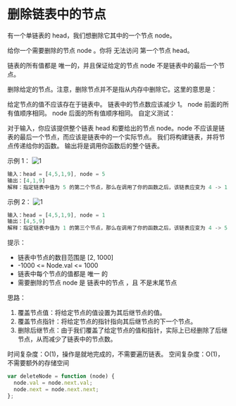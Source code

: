 # 删除链表中的节点

有一个单链表的 head，我们想删除它其中的一个节点 node。

给你一个需要删除的节点 node 。你将 无法访问 第一个节点 head。

链表的所有值都是 唯一的，并且保证给定的节点 node 不是链表中的最后一个节点。

删除给定的节点。注意，删除节点并不是指从内存中删除它。这里的意思是：

给定节点的值不应该存在于链表中。
链表中的节点数应该减少 1。
node 前面的所有值顺序相同。
node 后面的所有值顺序相同。
自定义测试：

对于输入，你应该提供整个链表 head 和要给出的节点 node。node 不应该是链表的最后一个节点，而应该是链表中的一个实际节点。
我们将构建链表，并将节点传递给你的函数。
输出将是调用你函数后的整个链表。

示例 1：
![1](https://assets.leetcode.com/uploads/2020/09/01/node1.jpg)

```javascript
输入：head = [4,5,1,9], node = 5
输出：[4,1,9]
解释：指定链表中值为 5 的第二个节点，那么在调用了你的函数之后，该链表应变为 4 -> 1 -> 9
```

示例 2：
![1](https://assets.leetcode.com/uploads/2020/09/01/node2.jpg)

```javascript
输入：head = [4,5,1,9], node = 1
输出：[4,5,9]
解释：指定链表中值为 1 的第三个节点，那么在调用了你的函数之后，该链表应变为 4 -> 5 -> 9
```

提示：

- 链表中节点的数目范围是 [2, 1000]
- -1000 <= Node.val <= 1000
- 链表中每个节点的值都是 唯一 的
- 需要删除的节点 node 是 链表中的节点 ，且 不是末尾节点

思路：
1. 覆盖节点值：将给定节点的值设置为其后继节点的值。
2. 覆盖节点指针：将给定节点的指针指向其后继节点的下一个节点。
3. 删除后继节点：由于我们覆盖了给定节点的值和指针，实际上已经删除了后继节点，从而减少了链表中的节点数。

时间复杂度：O(1)，操作是就地完成的，不需要遍历链表。
空间复杂度：O(1)，不需要额外的存储空间


```javascript
var deleteNode = function (node) {
  node.val = node.next.val;
  node.next = node.next.next;
};
```
